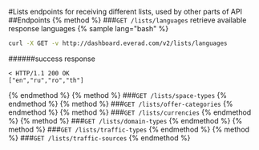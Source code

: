 #Lists
endpoints for receiving different lists, used by other parts of API
##Endpoints
{% method %}
###`GET /lists/languages`
retrieve available response languages
{% sample lang="bash" %}
```bash
curl -X GET -v http://dashboard.everad.com/v2/lists/languages
```
######success response
```
< HTTP/1.1 200 OK
["en","ru","ro","th"]
```
{% endmethod %}
{% method %}
###`GET /lists/space-types`
{% endmethod %}
{% method %}
###`GET /lists/offer-categories`
{% endmethod %}
{% method %}
###`GET /lists/currencies`
{% endmethod %}
{% method %}
###`GET /lists/domain-types`
{% endmethod %}
{% method %}
###`GET /lists/traffic-types`
{% endmethod %}
{% method %}
###`GET /lists/traffic-sources`
{% endmethod %}





